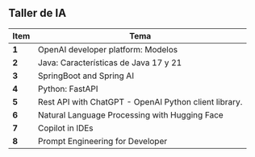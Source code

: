 ## Taller de IA


| **Item**   | **Tema**    |
|------------|-------------|
| **1** | OpenAI developer platform: Modelos |
| **2** | Java: Características de Java 17 y 21|
| **3** | SpringBoot and Spring AI |
| **4** | Python: FastAPI |
| **5** | Rest API with ChatGPT - OpenAI Python client library. |
| **6** | Natural Language Processing with Hugging Face|
| **7** | Copilot in IDEs |
| **8** | Prompt Engineering for Developer |



